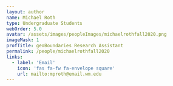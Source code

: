 ```yaml
---
layout: author
name: Michael Roth
type: Undergraduate Students
webOrder: 5.0
avatar: /assets/images/peopleImages/michaelrothfall2020.png
imageMask: 1
profTitle: geoBoundaries Research Assistant
permalink: /people/michaelrothfall2020
links:
  - label: 'Email'
    icon: 'fas fa-fw fa-envelope square'
    url: mailto:mproth@email.wm.edu
---
```

